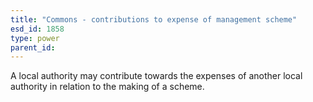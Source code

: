 ```yaml
---
title: "Commons - contributions to expense of management scheme"
esd_id: 1858
type: power
parent_id:  
---
```


A local authority may contribute towards the expenses of another local authority in relation to the making of a scheme.

